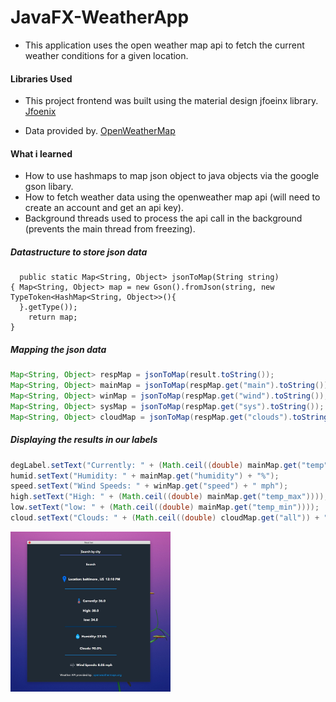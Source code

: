  # JavaFX-WeatherApp

* This application uses the open weather map api to fetch the current weather conditions for a given location.

 #### Libraries Used

* This project frontend was built using the material design jfoeinx library. 
  [Jfoenix](http://www.jfoenix.com/index.html#start)


* Data provided by.
[OpenWeatherMap](https://openweathermap.org)

#### What i learned

* How to use hashmaps to map json object to java objects via the google gson libary.
* How to fetch weather data using the openweather map api (will need to create an account and get an api key).
* Background threads used to process the api call in the background (prevents the main thread from freezing).

##### Datastructure to store json data
```
  public static Map<String, Object> jsonToMap(String string) 
{ Map<String, Object> map = new Gson().fromJson(string, new TypeToken<HashMap<String, Object>>(){
  }.getType());
    return map; 
}
 ```
 
##### Mapping the json data
```java
Map<String, Object> respMap = jsonToMap(result.toString());
Map<String, Object> mainMap = jsonToMap(respMap.get("main").toString());
Map<String, Object> winMap = jsonToMap(respMap.get("wind").toString());
Map<String, Object> sysMap = jsonToMap(respMap.get("sys").toString());
Map<String, Object> cloudMap = jsonToMap(respMap.get("clouds").toString());
```
##### Displaying the results in our labels

```java
degLabel.setText("Currently: " + (Math.ceil((double) mainMap.get("temp"))));
humid.setText("Humidity: " + mainMap.get("humidity") + "%");
speed.setText("Wind Speeds: " + winMap.get("speed") + " mph");
high.setText("High: " + (Math.ceil((double) mainMap.get("temp_max"))));
low.setText("low: " + (Math.ceil((double) mainMap.get("temp_min"))));
cloud.setText("Clouds: " + (Math.ceil((double) cloudMap.get("all")) + "%"));
```

<img src="https://github.com/shavar67/JavaFX-WeatherApp/blob/master/src/com/shavar/weather/sample/weatherApp.jpg" width="256" height="256" title="Weather app">

